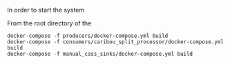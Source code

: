 In order to start the system 

From the root directory of the 


```
docker-compose -f producers/docker-compose.yml build
docker-compose -f consumers/caribou_split_processor/docker-compose.yml build
docker-compose -f manual_cass_sinks/docker-compose.yml build


```